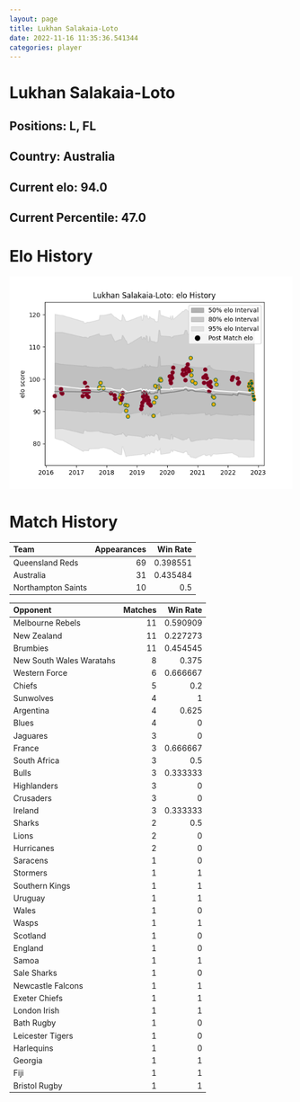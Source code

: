 ```yaml
---  
layout: page  
title: Lukhan Salakaia-Loto  
date: 2022-11-16 11:35:36.541344  
categories: player  
---
```

# Lukhan Salakaia-Loto

## Positions: L, FL

## Country: Australia

## Current elo: 94.0

## Current Percentile: 47.0

# Elo History


![elo history](history_LukhanSalakaia-Loto.png)
# Match History


| Team               |   Appearances |   Win Rate |
|:-------------------|--------------:|-----------:|
| Queensland Reds    |            69 |   0.398551 |
| Australia          |            31 |   0.435484 |
| Northampton Saints |            10 |   0.5      |

| Opponent                 |   Matches |   Win Rate |
|:-------------------------|----------:|-----------:|
| Melbourne Rebels         |        11 |   0.590909 |
| New Zealand              |        11 |   0.227273 |
| Brumbies                 |        11 |   0.454545 |
| New South Wales Waratahs |         8 |   0.375    |
| Western Force            |         6 |   0.666667 |
| Chiefs                   |         5 |   0.2      |
| Sunwolves                |         4 |   1        |
| Argentina                |         4 |   0.625    |
| Blues                    |         4 |   0        |
| Jaguares                 |         3 |   0        |
| France                   |         3 |   0.666667 |
| South Africa             |         3 |   0.5      |
| Bulls                    |         3 |   0.333333 |
| Highlanders              |         3 |   0        |
| Crusaders                |         3 |   0        |
| Ireland                  |         3 |   0.333333 |
| Sharks                   |         2 |   0.5      |
| Lions                    |         2 |   0        |
| Hurricanes               |         2 |   0        |
| Saracens                 |         1 |   0        |
| Stormers                 |         1 |   1        |
| Southern Kings           |         1 |   1        |
| Uruguay                  |         1 |   1        |
| Wales                    |         1 |   0        |
| Wasps                    |         1 |   1        |
| Scotland                 |         1 |   0        |
| England                  |         1 |   0        |
| Samoa                    |         1 |   1        |
| Sale Sharks              |         1 |   0        |
| Newcastle Falcons        |         1 |   1        |
| Exeter Chiefs            |         1 |   1        |
| London Irish             |         1 |   1        |
| Bath Rugby               |         1 |   0        |
| Leicester Tigers         |         1 |   0        |
| Harlequins               |         1 |   0        |
| Georgia                  |         1 |   1        |
| Fiji                     |         1 |   1        |
| Bristol Rugby            |         1 |   1        |